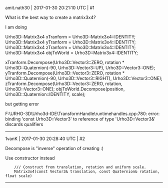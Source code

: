 amit.nath30 | 2017-01-30 20:21:10 UTC | #1

What is the best way to create a matrix3x4?

I am doing 

Urho3D::Matrix3x4 xTranform  = Urho3D::Matrix3x4::IDENTITY;
Urho3D::Matrix3x4 yTranform  = Urho3D::Matrix3x4::IDENTITY;
Urho3D::Matrix3x4 zTranform  = Urho3D::Matrix3x4::IDENTITY;
Urho3D::Matrix3x4 objToWorld = Urho3D::Matrix3x4::IDENTITY;

xTranform.Decompose(Urho3D::Vector3::ZERO, rotation * Urho3D::Quaternion(-90, Urho3D::Vector3::UP), Urho3D::Vector3::ONE);
 yTranform.Decompose(Urho3D::Vector3::ZERO, rotation * Urho3D::Quaternion(-90, Urho3D::Vector3::RIGHT), Urho3D::Vector3::ONE);
zTranform.Decompose(Urho3D::Vector3::ZERO, rotation, Urho3D::Vector3::ONE);
objToWorld.Decompose(position, Urho3D::Quaternion::IDENTITY, scale);

but getting error

F:\URHO-3D\Urho3d-IDE\TransformHandle\runtimehandles.cpp:780: error: binding 'const Urho3D::Vector3' to reference of type 'Urho3D::Vector3&' discards qualifiers

-------------------------

1vanK | 2017-01-30 20:28:40 UTC | #2

Decompose is "inverse" operation of creating :)

Use constructor instead 
```
    /// Construct from translation, rotation and uniform scale.
    Matrix3x4(const Vector3& translation, const Quaternion& rotation, float scale)
```

-------------------------

